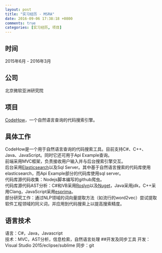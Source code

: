 ```yaml
---
layout: post
title: "实习经历 - MSRA"
date: 2016-09-06 17:38:18 +0800
comments: true
categories: [实习经历, 项目]
---
```


## 时间
2015年6月 - 2016年3月
## 公司
北京微软亚洲研究院
<!--more-->
## 项目
[CodeHow](http://bda-codehow.cloudapp.net/)，一个自然语言查询的代码搜索引擎。
## 具体工作
CodeHow是一个用于自然语言查询的代码搜索工具。目前支持C#、C++、Java、JavaScript。同时它还可用于Api Example查询。  
前端采用MVC框架，负责接收用户输入并与后台搜索引擎交互。  
后台采用[Elasticsearch](https://www.elastic.co/products/elasticsearch)以及Sql Server。其中基于自然语言搜索的代码库使用elasticsearch，而Api Example部分的代码库使用sql server。  
代码库源代码收集：Nodejs脚本编写的github爬虫。  
代码库源代码AST分析：C#和VB采用[Roslyn](https://roslyn.codeplex.com/)以及[Nuget](https://www.nuget.org/)，Java采用jdk，C++采用Clang，JavaScript采用[esprima](http://esprima.org/demo/parse.html)。  
部分研究工作：通过NLP领域的词向量提取方法（如流行的word2vec）尝试提取软件工程领域的同义词，并应用到代码搜索上以提高搜索精度。
## 语言技术
语言：C#，Java，Javascript  
技术：MVC，AST分析，信息检索，自然语言处理
##开发及同步工具
开发：Visual Studio 2015/eclipse/sublime
同步：git
